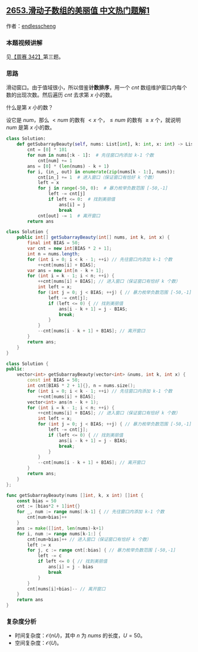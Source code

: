 ## [2653.滑动子数组的美丽值 中文热门题解1](https://leetcode.cn/problems/sliding-subarray-beauty/solutions/100000/hua-dong-chuang-kou-bao-li-mei-ju-by-end-9mvl)

作者：[endlesscheng](https://leetcode.cn/u/endlesscheng)
### 本题视频讲解

见[【周赛 342】](https://www.bilibili.com/video/BV1Bs4y1A7Wa/)第三题。

### 思路

滑动窗口。由于值域很小，所以借鉴**计数排序**，用一个 $\textit{cnt}$ 数组维护窗口内每个数的出现次数。然后遍历 $\textit{cnt}$ 去求第 $x$ 小的数。

什么是第 $x$ 小的数？

设它是 $\textit{num}$，那么 $<\textit{num}$ 的数有 $<x$ 个，$\le\textit{num}$ 的数有 $\ge x$ 个，就说明 $\textit{num}$ 是第 $x$ 小的数。

```Python [sol1-Python3]
class Solution:
    def getSubarrayBeauty(self, nums: List[int], k: int, x: int) -> List[int]:
        cnt = [0] * 101
        for num in nums[:k - 1]:  # 先往窗口内添加 k-1 个数
            cnt[num] += 1
        ans = [0] * (len(nums) - k + 1)
        for i, (in_, out) in enumerate(zip(nums[k - 1:], nums)):
            cnt[in_] += 1  # 进入窗口（保证窗口有恰好 k 个数）
            left = x
            for j in range(-50, 0):  # 暴力枚举负数范围 [-50,-1]
                left -= cnt[j]
                if left <= 0:  # 找到美丽值
                    ans[i] = j
                    break
            cnt[out] -= 1  # 离开窗口
        return ans
```

```java [sol1-Java]
class Solution {
    public int[] getSubarrayBeauty(int[] nums, int k, int x) {
        final int BIAS = 50;
        var cnt = new int[BIAS * 2 + 1];
        int n = nums.length;
        for (int i = 0; i < k - 1; ++i) // 先往窗口内添加 k-1 个数
            ++cnt[nums[i] + BIAS];
        var ans = new int[n - k + 1];
        for (int i = k - 1; i < n; ++i) {
            ++cnt[nums[i] + BIAS]; // 进入窗口（保证窗口有恰好 k 个数）
            int left = x;
            for (int j = 0; j < BIAS; ++j) { // 暴力枚举负数范围 [-50,-1]
                left -= cnt[j];
                if (left <= 0) { // 找到美丽值
                    ans[i - k + 1] = j - BIAS;
                    break;
                }
            }
            --cnt[nums[i - k + 1] + BIAS]; // 离开窗口
        }
        return ans;
    }
}
```

```cpp [sol1-C++]
class Solution {
public:
    vector<int> getSubarrayBeauty(vector<int> &nums, int k, int x) {
        const int BIAS = 50;
        int cnt[BIAS * 2 + 1]{}, n = nums.size();
        for (int i = 0; i < k - 1; ++i) // 先往窗口内添加 k-1 个数
            ++cnt[nums[i] + BIAS];
        vector<int> ans(n - k + 1);
        for (int i = k - 1; i < n; ++i) {
            ++cnt[nums[i] + BIAS]; // 进入窗口（保证窗口有恰好 k 个数）
            int left = x;
            for (int j = 0; j < BIAS; ++j) { // 暴力枚举负数范围 [-50,-1]
                left -= cnt[j];
                if (left <= 0) { // 找到美丽值
                    ans[i - k + 1] = j - BIAS;
                    break;
                }
            }
            --cnt[nums[i - k + 1] + BIAS]; // 离开窗口
        }
        return ans;
    }
};
```

```go [sol1-Go]
func getSubarrayBeauty(nums []int, k, x int) []int {
	const bias = 50
	cnt := [bias*2 + 1]int{}
	for _, num := range nums[:k-1] { // 先往窗口内添加 k-1 个数
		cnt[num+bias]++
	}
	ans := make([]int, len(nums)-k+1)
	for i, num := range nums[k-1:] {
		cnt[num+bias]++ // 进入窗口（保证窗口有恰好 k 个数）
		left := x
		for j, c := range cnt[:bias] { // 暴力枚举负数范围 [-50,-1]
			left -= c
			if left <= 0 { // 找到美丽值
				ans[i] = j - bias
				break
			}
		}
		cnt[nums[i]+bias]-- // 离开窗口
	}
	return ans
}
```

### 复杂度分析

- 时间复杂度：$\mathcal{O}(nU)$，其中 $n$ 为 $\textit{nums}$ 的长度，$U=50$。
- 空间复杂度：$\mathcal{O}(U)$。
